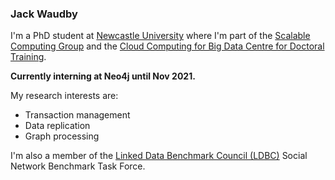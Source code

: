 ### Jack Waudby

I'm a PhD student at [Newcastle University](https://www.ncl.ac.uk) where I'm part of the [Scalable Computing Group](https://www.ncl.ac.uk/computing/research/groups/scalable/#about) and the [Cloud Computing for Big Data Centre for Doctoral Training](https://www.ncl.ac.uk/bigdata/). 

**Currently interning at Neo4j until Nov 2021.**

My research interests are:
+ Transaction management 
+ Data replication
+ Graph processing

I'm also a member of the [Linked Data Benchmark Council (LDBC)](http://ldbcouncil.org/) Social Network Benchmark Task Force.






